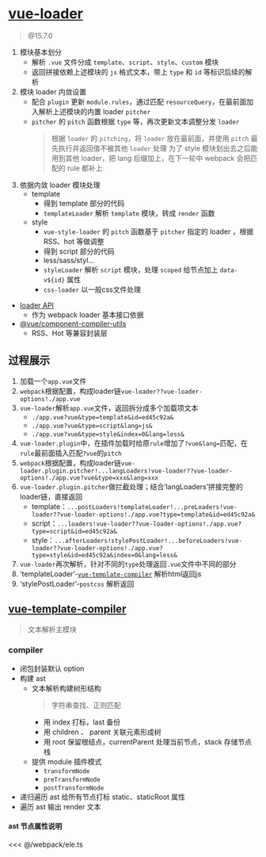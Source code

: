 # [vue-loader](https://github.com/vuejs/vue-loader)

> @15.7.0

1. 模块基本划分
    - 解析 `.vue` 文件分成 `template`、`script`、`style`、`custom` 模块
    - 返回拼接依赖上述模块的 `js` 格式文本，带上 `type` 和 `id` 等标识后续的解析
2. 模块 loader 内敛设置
    - 配合 `plugin` 更新 `module.rules`，通过匹配 `resourceQuery`，在最前面加入解析上述模块的内置 loader `pitcher`
    - `pitcher` 的 `pitch` 函数根据 `type` 等，再次更新文本调整分发 `loader`
        > 根据 `loader` 的 `pitching`，将 `loader` 放在最前面，并使用 `pitch` 最先执行并返回值不被其他 `loader` 处理
        > 为了 style 模块划出去之后能用到其他 loader，把 lang 后缀加上，在下一轮中 webpack 会把匹配的 rule 都补上
3. 依据内敛 loader 模块处理
    - template
        - 得到 template 部分的代码
        - `templateLoader` 解析 `template` 模块，转成 `render` 函数
    - style
        - `vue-style-loader` 的 `pitch` 函数基于 `pitcher` 指定的 loader ，根据 RSS、hot 等做调整
        - 得到 script 部分的代码
        - less/sass/styl...
        - `styleLoader` 解析 `script` 模块，处理 `scoped` 给节点加上 `data-v${id}` 属性
        - `css-loader` 以一般css文件处理


- [loader API](https://www.webpackjs.com/api/loaders/)
    - 作为 webpack loader 基本接口依据
- [@vue/component-compiler-utils]()
    - RSS、Hot 等兼容封装层


## 过程展示
1. 加载一个`app.vue`文件
2. `webpack`根据配置，构成loader链`vue-loader??vue-loader-options!./app.vue`
3. `vue-loader`解析`app.vue`文件，返回拆分成多个加载项文本
    - `./app.vue?vue&type=template&id=ed45c92a&`
    - `./app.vue?vue&type=script&lang=js&`
    - `./app.vue?vue&type=style&index=0&lang=less&`
4. `vue-loader.plugin`中，在插件加载时给原`rule`增加了`?vue&lang=`匹配，在`rule`最前面插入匹配`?vue`的`pitch`
5. `webpack`根据配置，构成loader链`vue-loader.plugin.pitcher!...langLoaders!vue-loader??vue-loader-options!./app.vue?vue&type=xxx&lang=xxx`
6. `vue-loader.plugin.pitcher`做拦截处理；结合‘langLoaders’拼接完整的loader链，直接返回
    - template：`...postLoaders!templateLoader!...preLoaders!vue-loader??vue-loader-options!./app.vue?type=template&id=ed45c92a&`
    - script：`...loaders!vue-loader??vue-loader-options!./app.vue?type=script&id=ed45c92a&`
    - style：`...afterLoaders!stylePostLoader!...beforeLoaders!vue-loader??vue-loader-options!./app.vue?type=style&id=ed45c92a&index=0&lang=less&`
7. `vue-loader`再次解析，针对不同的`type`处理返回`.vue`文件中不同的部分
8. ‘templateLoader’-[`vue-template-compiler`](#vue-template-compiler) 解析html返回js
9. ‘stylePostLoader’-`postcss` 解析返回



## [vue-template-compiler](https://github.com/vuejs/vue/tree/dev/packages/vue-template-compiler#readme)
> 文本解析主模块


### compiler
- 闭包封装默认 option
- 构建 ast
    - 文本解析构建树形结构
        > 字符串查找、正则匹配
        - 用 index 打标，last 备份
        - 用 children 、 parent 关联元素形成树
        - 用 root 保留根结点，currentParent 处理当前节点，stack 存储节点栈
    - 提供 module 插件模式
        - `transformNode`
        - `preTransformNode`
        - `postTransformNode`
- 递归遍历 ast 给所有节点打标 static、staticRoot 属性
- 遍历 ast 输出 render 文本


#### ast 节点属性说明
<<< @/webpack/ele.ts
